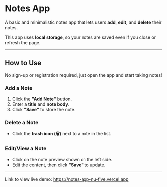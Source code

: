 # Notes App

A basic and minimalistic notes app that lets users **add**, **edit**, and **delete** their notes.

This app uses **local storage**, so your notes are saved even if you close or refresh the page.

---

## How to Use

No sign-up or registration required, just open the app and start taking notes!

### Add a Note
1. Click the **"Add Note"** button.
2. Enter a **title** and **note body**.
3. Click **"Save"** to store the note.

### Delete a Note
- Click the **trash icon (🗑️)** next to a note in the list.

### Edit/View a Note
- Click on the note preview shown on the left side.
- Edit the content, then click **"Save"** to update.

---

Link to view live demo: https://notes-app-nu-five.vercel.app
